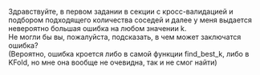 Здравствуйте, в первом задании в секции с кросс-валидацией и подбором подходящего количества соседей и далее у меня выдается невероятно большая ошибка на любом значении k. <br>
Не могли бы вы, пожалуйста, подсказать, в чем может заключатся ошибка? <br>
(Вероятно, ошибка кроется либо в самой функции find_best_k, либо в KFold, но мне она вообще не очевидна, так и не смог найти)
